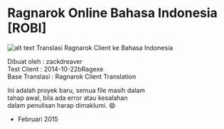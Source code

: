 # Ragnarok Online Bahasa Indonesia [ROBI]

![alt text](http://s2.postimg.org/559pa9nqt/b8a424cf.png "ROBI") Translasi Ragnarok Client ke Bahasa Indonesia

Dibuat oleh	: zackdreaver <br>
Test Client	: 2014-10-22bRagexe <br>
Base Translasi	: Ragnarok Client Translation <br>

Ini adalah proyek baru, semua file masih dalam <br>
tahap awal, bila ada error atau kesalahan <br>
dalam penulisan harap dimaklumi. :smile: <br>

- Februari 2015